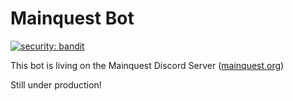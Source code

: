 # Mainquest Bot
[![security: bandit](https://img.shields.io/badge/security-bandit-yellow.svg)](https://github.com/PyCQA/bandit)

This bot is living on the Mainquest Discord Server (<a href="mainquest.org">mainquest.org</a>)

Still under production!


